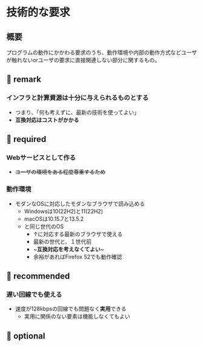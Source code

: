 # 技術的な要求

## 概要
プログラムの動作にかかわる要求のうち、動作環境や内部の動作方式などユーザが触れないorユーザの要求に直接関連しない部分に関するもの。



## 📒 remark
### インフラと計算資源は十分に与えられるものとする
  - つまり、「何も考えずに、最新の技術を使ってよい」
  - **互換対応はコストがかかる**


## 🌱 required
### Webサービスとして作る
- ~~ユーザの環境をある程度尊重するため~~
### 動作環境

- モダンなOSに対応したモダンなブラウザで読み込める
	- Windowsは10(22H2)と11(22H2)
	- macOSは10.15.7と13.5.2
 	- と同じ世代のOS
		- ↑に対応する最新のブラウザで使える
		- 最新の世代と、１世代前
		- ~**互換対応を考えなくてよい**~
		- 余裕があればFirefox 52でも動作確認
## 🌼 recommended
### 遅い回線でも使える
- 速度が128kbpsの回線でも問題なく**実用**できる
	- 実用に関係のない要素は機能しなくてもよい
## 🍑 optional

